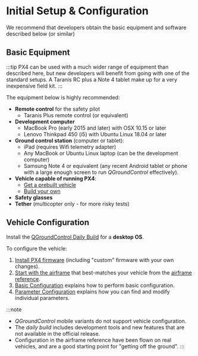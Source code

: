 # Initial Setup & Configuration

We recommend that developers obtain the basic equipment and software described below (or similar)

## Basic Equipment

:::tip
PX4 can be used with a much wider range of equipment than described here, but new developers will benefit from going with one of the standard setups.
A Taranis RC plus a Note 4 tablet make up for a very inexpensive field kit.
:::

The equipment below is highly recommended:

- **Remote control** for the safety pilot
  - Taranis Plus remote control (or equivalent)
- **Development computer**
  * MacBook Pro (early 2015 and later) with OSX 10.15 or later 
  * Lenovo Thinkpad 450 (i5) with Ubuntu Linux 18.04 or later 
- **Ground control station** (computer or tablet):
  * iPad (requires Wifi telemetry adapter)
  * Any MacBook or Ubuntu Linux laptop (can be the development computer)
  * Samsung Note 4 or equivalent (any recent Android tablet or phone with a large enough screen to run *QGroundControl* effectively).
- **Vehicle capable of running PX4**:
  - [Get a prebuilt vehicle](../complete_vehicles/README.md)
  - [Build your own](../airframes/README.md) 
- **Safety glasses**
- **Tether** (multicopter only - for more risky tests)

## Vehicle Configuration

Install the [QGroundControl Daily Build](https://docs.qgroundcontrol.com/master/en/releases/daily_builds.html) for a **desktop OS**.

To configure the vehicle:
1. [Install PX4 firmware](../config/firmware.md#installing-px4-master-beta-or-custom-firmware) (including "custom" firmware with your own changes).
1. [Start with the airframe](../config/airframe.md) that best-matches your vehicle from the [airframe reference](../airframes/airframe_reference.md).
1. [Basic Configuration](../config/README.md) explains how to perform basic configuration. 
1. [Parameter Configuration](../advanced_config/parameters.md) explains how you can find and modify individual parameters.

:::note
- *QGroundControl* mobile variants do not support vehicle configuration.
- The *daily build* includes development tools and new features that are not available in the official release.
- Configuration in the airframe reference have been flown on real vehicles, and are a good starting point for "getting off the ground".
:::
